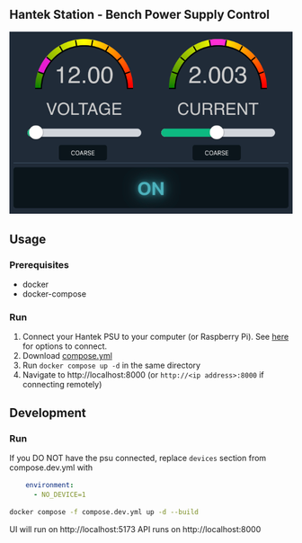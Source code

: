 ## Hantek Station - Bench Power Supply Control

![screenshot](screenshot.png)

## Usage

### Prerequisites

- docker
- docker-compose

### Run

1. Connect your Hantek PSU to your computer (or Raspberry Pi). See [here](https://github.com/builder555/hantek-controller) for options to connect.
1. Download [compose.yml](compose.yml)
1. Run `docker compose up -d` in the same directory
1. Navigate to http://localhost:8000 (or `http://<ip address>:8000` if connecting remotely)

## Development

### Run

If you DO NOT have the psu connected, replace `devices` section from compose.dev.yml with 

```yaml
    environment:
      - NO_DEVICE=1
```

```bash
docker compose -f compose.dev.yml up -d --build
```

UI will run on http://localhost:5173 
API runs on http://localhost:8000
